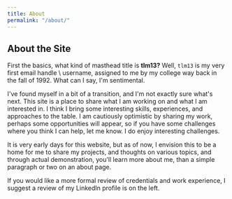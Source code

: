 ```yaml
---
title: About
permalink: "/about/"
---
```


## About the Site

First the basics, what kind of masthead title is **tlm13?**  Well, `tlm13` is
my very first email handle \ username, assigned to me by my college way back in the fall of 1992. What can I say, I'm sentimental.  


I've found myself in a bit of a transition, and I'm not exactly sure what's next. This site is a place to share what I am working on and what I am interested in. I think I bring some interesting skills, experiences, and approaches to the table. I am cautiously optimistic by sharing my work, perhaps some opportunities will appear, so if you have some challenges where you think I can help, let me know. I do enjoy interesting challenges.  


It is very early days for this website, but as of now, I envision this to be a home for me to share my projects, and thoughts on various topics, and through actual demonstration, you'll learn more about me, than a simple paragraph or two on an about page.


If you would like a more formal review of credentials and work experience, I suggest a review of my LinkedIn profile is on the left.
